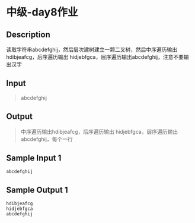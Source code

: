 # 中级-day8作业

## Description

读取字符串abcdefghij，然后层次建树建立一颗二叉树，然后中序遍历输出 hdibjeafcg，后序遍历输出 hidjebfgca，层序遍历输出abcdefghij，注意不要输出汉字

## Input

> abcdefghij

## Output

> 中序遍历输出hdibjeafcg，后序遍历输出 hidjebfgca，层序遍历输出abcdefghij，每个一行

## Sample Input 1

```text
abcdefghij
```

## Sample Output 1

```text
hdibjeafcg
hidjebfgca
abcdefghij
```
